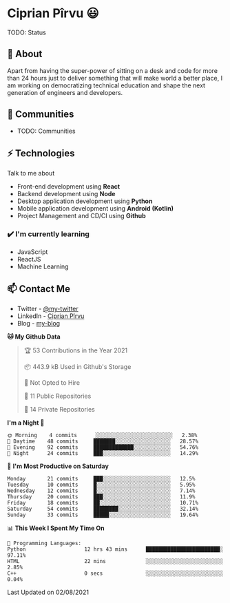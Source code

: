 # Ciprian Pîrvu 😃

TODO: Status

## 🧐 About

Apart from having the super-power of sitting on a desk and code for more than 24 hours just to deliver something that will make world a better place, I am working on democratizing technical education and shape the next generation of engineers and developers.

## 👯 Communities

-   TODO: Communities

## ⚡ Technologies

Talk to me about

-   Front-end development using **React**
-   Backend development using **Node**
-   Desktop application development using **Python**
-   Mobile application development using **Android (Kotlin)**
-   Project Management and CD/CI using **Github**

### ✔️ I'm currently learning

-   JavaScript
-   ReactJS
-   Machine Learning

## 📫 Contact Me

-   Twitter - [@my-twitter]()
-   LinkedIn - [Ciprian Pîrvu](https://www.linkedin.com/in/p%C3%AErvu-ciprian-cristian-4415991b1/)
-   Blog - [my-blog]()

<!--START_SECTION:waka-->
**🐱 My Github Data** 

> 🏆 53 Contributions in the Year 2021
 > 
> 📦 443.9 kB Used in Github's Storage 
 > 
> 🚫 Not Opted to Hire
 > 
> 📜 11 Public Repositories 
 > 
> 🔑 14 Private Repositories  
 > 
**I'm a Night 🦉** 

```text
🌞 Morning    4 commits      ░░░░░░░░░░░░░░░░░░░░░░░░░   2.38% 
🌆 Daytime    48 commits     ███████░░░░░░░░░░░░░░░░░░   28.57% 
🌃 Evening    92 commits     █████████████░░░░░░░░░░░░   54.76% 
🌙 Night      24 commits     ███░░░░░░░░░░░░░░░░░░░░░░   14.29%

```
📅 **I'm Most Productive on Saturday** 

```text
Monday       21 commits     ███░░░░░░░░░░░░░░░░░░░░░░   12.5% 
Tuesday      10 commits     █░░░░░░░░░░░░░░░░░░░░░░░░   5.95% 
Wednesday    12 commits     █░░░░░░░░░░░░░░░░░░░░░░░░   7.14% 
Thursday     20 commits     ███░░░░░░░░░░░░░░░░░░░░░░   11.9% 
Friday       18 commits     ██░░░░░░░░░░░░░░░░░░░░░░░   10.71% 
Saturday     54 commits     ████████░░░░░░░░░░░░░░░░░   32.14% 
Sunday       33 commits     █████░░░░░░░░░░░░░░░░░░░░   19.64%

```


📊 **This Week I Spent My Time On** 

```text
💬 Programming Languages: 
Python                   12 hrs 43 mins      ████████████████████████░   97.11% 
HTML                     22 mins             ░░░░░░░░░░░░░░░░░░░░░░░░░   2.85% 
C++                      0 secs              ░░░░░░░░░░░░░░░░░░░░░░░░░   0.04%

```


 Last Updated on 02/08/2021
<!--END_SECTION:waka-->
